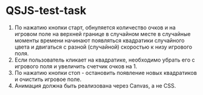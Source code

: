 # QSJS-test-task
1. По нажатию кнопки старт, обнуляется количество очков и на игровом поле на верхней границе в случайном месте в случайные моменты времени начинают появляться квадратики случайного цвета и двигаться с разной (случайной) скоростью к низу игрового поля.
2. Если пользователь кликает на квадратике, необходимо убрать его с игрового поля и увеличить счетчик очков на 1.
3. По нажатию кнопки стоп - остановить появление новых квадратиков и очистить игровое поле.
4. Анимация должна быть реализована через Canvas, а не CSS.
